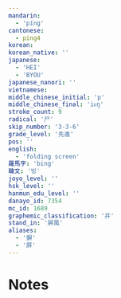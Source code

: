 ```yaml
---
mandarin:
  - 'píng'
cantonese:
  - ping4
korean:
korean_native: ''
japanese:
  - 'HEI'
  - 'BYOU'
japanese_nanori: ''
vietnamese:
middle_chinese_initial: 'p'
middle_chinese_final: 'iᴇŋ'
stroke_count: 9
radical: '尸'
skip_number: '3-3-6'
grade_level: '先進'
pos: ''
english:
  - 'folding screen'
羅馬字: 'bing'
韓文: '빙'
joyo_level: ''
hsk_level: ''
hanmun_edu_level: ''
danayo_id: 7354
mc_id: 1689
graphemic_classification: '并'
stand_in: '屏風'
aliases:
  - '摒'
  - '屛'
---
```


# Notes
